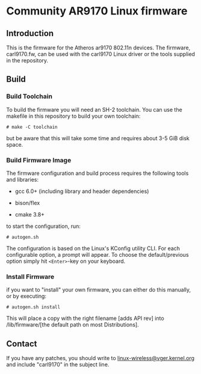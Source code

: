 # Community AR9170 Linux firmware

## Introduction

This is the firmware for the Atheros ar9170 802.11n devices.
The firmware, carl9170.fw, can be used with the carl9170 Linux
driver or the tools supplied in the repository.

## Build

### Build Toolchain

To build the firmware you will need an SH-2 toolchain.
You can use the makefile in this repository to build
your own toolchain:

`# make -C toolchain`

but be aware that this will take some time and requires
about 3-5 GiB disk space.

### Build Firmware Image

The firmware configuration and build process requires the following
tools and libraries:

 * gcc 6.0+ (including library and header dependencies)

 * bison/flex

 * cmake 3.8+

to start the configuration, run:

`# autogen.sh`

The configuration is based on the Linux's KConfig utility CLI.
For each configurable option, a prompt will appear. To choose
the default/previous option simply hit `<Enter>`-key on your
keyboard.

### Install Firmware

if you want to "install" your own firmware, you can either
do this manually, or by executing:

`# autogen.sh install`

This will place a copy with the right filename [adds API rev]
into /lib/firmware/[the default path on most Distributions].

## Contact

If you have any patches, you should write
to <linux-wireless@vger.kernel.org> and
include "carl9170" in the subject line.
